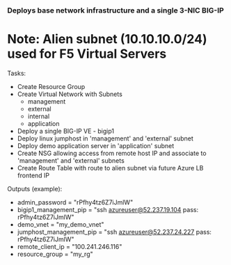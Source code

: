### Deploys base network infrastructure and a single 3-NIC BIG-IP

# Note: Alien subnet (10.10.10.0/24) used for F5 Virtual Servers

Tasks:
   - Create Resource Group
   - Create Virtual Network with Subnets
      - management
      - external
      - internal
      - application
   - Deploy a single BIG-IP VE - bigip1
   - Deploy linux jumphost in 'management' and 'external' subnet
   - Deploy demo application server in 'application' subnet
   - Create NSG allowing access from remote host IP and associate to 'management' and 'external' subnets
   - Create Route Table with route to alien subnet via future Azure LB frontend IP

Outputs (example):
   - admin_password = "rPfhy4tz6Z7iJmlW"
   - bigip1_management_pip = "ssh azureuser@52.237.19.104 pass: rPfhy4tz6Z7iJmlW"
   - demo_vnet = "my_demo_vnet"
   - jumphost_management_pip = "ssh azureuser@52.237.24.227 pass: rPfhy4tz6Z7iJmlW"
   - remote_client_ip = "100.241.246.116"
   - resource_group = "my_rg"